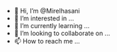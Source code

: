 - 👋 Hi, I’m @Mirelhasani
- 👀 I’m interested in ...
- 🌱 I’m currently learning ...
- 💞️ I’m looking to collaborate on ...
- 📫 How to reach me ...

<!---
Mirelhasani/Mirelhasani is a ✨ special ✨ repository because its `README.md` (this file) appears on your GitHub profile.
You can click the Preview link to take a look at your changes.
--->
